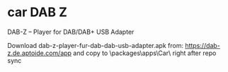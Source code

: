 # car DAB Z
DAB-Z – Player for DAB/DAB+ USB Adapter

Download dab-z-player-fur-dab-dab-usb-adapter.apk from: https://dab-z.de.aptoide.com/app and copy to \packages\apps\Car\ right after repo sync
